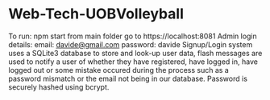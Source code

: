# Web-Tech-UOBVolleyball

To run:
npm start from main folder
go to https://localhost:8081
Admin login details:
email: davide@gmail.com
password: davide
Signup/Login system uses a SQLite3 database to store and look-up user data, flash messages are used to notify
a user of whether they have registered, have logged in, have logged out or some mistake occured during the process
such as a password mismatch or the email not being in our database. Password is securely hashed using bcrypt.

